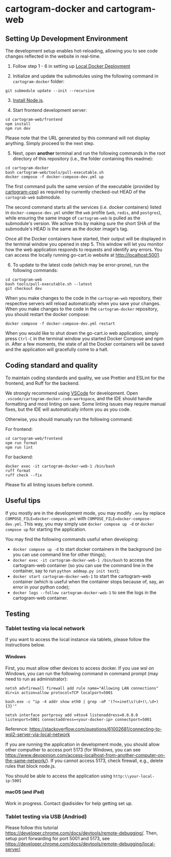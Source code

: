# cartogram-docker and cartogram-web

## Setting Up Development Environment

The development setup enables hot-reloading, allowing you to see code changes reflected in the website in real-time.

1. Follow step 1 - 6 in setting up [Local Docker Deployment](/tutorials/local)

2. Initialize and update the submodules using the following command in `cartogram-docker` folder:

```shell script
git submodule update --init --recursive
```

3. [Install Node.js](https://nodejs.org).

4. Start frontend development server:

```shell script
cd cartogram-web/frontend
npm install
npm run dev
```

Please note that the URL generated by this command will not display anything. Simply proceed to the next step.

5. Next, open **another** terminal and run the following commands in the root directory of this repository (i.e., the folder containing this readme):

```shell script
cd cartogram-docker
bash cartogram-web/tools/pull-executable.sh
docker compose -f docker-compose-dev.yml up
```

The first command pulls the same version of the executable (provided by [cartogram-cpp](https://github.com/mgastner/cartogram-cpp)) as required by currently checked-out HEAD of the `cartograb-web` submodule.

The second command starts all the services (i.e. docker containers) listed in `docker-compose-dev.yml` under the `web` profile (`web`, `redis`, and `postgres`), while ensuring the same image of `cartogram-web` is pulled as the submodule's version. We achive this by making sure the short SHA of the submodule's HEAD is the same as the docker image's tag.

Once all the Docker containers have started, their output will be displayed in the terminal window you opened in step 5. This window will let you monitor how the web application responds to requests and identify any errors. You can access the locally running go-cart.io website at [http://localhost:5001](http://localhost:5001).

6. To update to the latest code (which may be error-prone), run the following commands:

```shell script
cd cartogram-web
bash tools/pull-executable.sh --latest
git checkout dev
```

When you make changes to the code in the `cartogram-web` repository, their respective servers will reload automatically when you save your changes. When you make changes to the code in the `cartogram-docker` repository, you should restart the docker compose:

```shell script
docker compose -f docker-compose-dev.yml restart
```

When you would like to shut down the go-cart.io web application, simply press `Ctrl-C` in the terminal window you started Docker Compose and npm in. After a few moments, the state of all the Docker containers will be saved and the application will gracefully come to a halt.

## Coding standard and quality

To maintain coding standards and quality, we use Prettier and ESLint for the frontend, and Ruff for the backend.

We strongly recommend using [VSCode](https://code.visualstudio.com/) for development. Open `.vscode/cartogram-docker.code-workspace`, and the IDE should handle formatting and most linting on save. Some linting issues may require manual fixes, but the IDE will automatically inform you as you code.

Otherwise, you should manually run the following command:

For frontend:

```shell script
cd cartogram-web/frontend
npm run format
npm run lint
```

For backend:

```shell script
docker exec -it cartogram-docker-web-1 /bin/bash
ruff format
ruff check --fix
```

Please fix all linting issues before commit.

## Useful tips

If you mostly are in the development mode, you may modify `.env` by replace `COMPOSE_FILE=docker-compose.yml` with `COMPOSE_FILE=docker-compose-dev.yml`. This way, you may simply use `docker compose up -d` or `docker compose up` for starting the application.

You may find the following commands useful when developing:

- `docker compose up -d` to start docker containers in the background (so you can use command line for other things);
- `docker exec -it cartogram-docker-web-1 /bin/bash` to access the cartogram-web container (so you can use the command line in the container, say to run `python addmap.py init test`);
- `docker start cartogram-docker-web-1` to start the cartogram-web container (which is useful when the container stops because of, say, an error in your python code);
- `docker logs --follow cartogram-docker-web-1` to see the logs in the cartogram-web container.

## Testing

### Tablet testing via local network

If you want to access the local instance via tablets, please follow the instructions below.

#### Windows

First, you must allow other devices to access docker. If you use wsl on Windows, you can run the following command in command prompt (may need to run as administrator):

```shell script
netsh advfirewall firewall add rule name="Allowing LAN connections" dir=in action=allow protocol=TCP localport=5001

bash.exe -c "ip -4 addr show eth0 | grep -oP '(?<=inet\s)\d+(\.\d+){3}'"

netsh interface portproxy add v4tov4 listenaddress=0.0.0.0 listenport=5001 connectaddress=<your-docker-ip> connectport=5001
```

Reference: https://stackoverflow.com/questions/61002681/connecting-to-wsl2-server-via-local-network

If you are running the application in development mode, you should allow other computher to access port 5173 (for Windows, you can see https://www.devopinion.com/access-localhost-from-another-computer-on-the-same-network/). If you cannot access 5173, check firewall, e.g., delete rules that block node.js.

You should be able to access the application using `http:\\your-local-ip:5001`

#### macOS (and iPad)

Work in progress. Contact @adisidev for help getting set up.

### Tablet testing via USB (Andriod)

Please follow this tutorial https://developer.chrome.com/docs/devtools/remote-debugging/. Then, setup port forwarding for port 5001 and 5173, see https://developer.chrome.com/docs/devtools/remote-debugging/local-server/.
